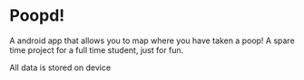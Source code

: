 # Poopd!
A android app that allows you to map where you have taken a poop!
A spare time project for a full time student, just for fun.

All data is stored on device